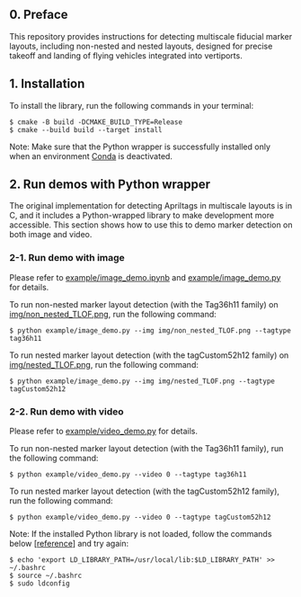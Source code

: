 ## 0. Preface
This repository provides instructions for detecting multiscale fiducial marker layouts, including non-nested and nested layouts, designed for precise takeoff and landing of flying vehicles integrated into vertiports.

## 1. Installation
To install the library, run the following commands in your terminal:
```
$ cmake -B build -DCMAKE_BUILD_TYPE=Release
$ cmake --build build --target install
```

Note: Make sure that the Python wrapper is successfully installed only when an environment [Conda](https://docs.conda.io/projects/conda/en/latest/index.html) is deactivated. 

## 2. Run demos with Python wrapper
The original implementation for detecting Apriltags in multiscale layouts is in C, and it includes a Python-wrapped library to make development more accessible. This section shows how to use this to demo marker detection on both image and video.

### 2-1. Run demo with image

Please refer to [example/image_demo.ipynb](example/image_demo.ipynb) and [example/image_demo.py](example/image_demo.py) for details.

To run non-nested marker layout detection (with the Tag36h11 family) on [img/non_nested_TLOF.png](img/non_nested_TLOF.png), run the following command:
```
$ python example/image_demo.py --img img/non_nested_TLOF.png --tagtype tag36h11
```

To run nested marker layout detection (with the tagCustom52h12 family) on [img/nested_TLOF.png](img/nested_TLOF.png), run the following command:
```
$ python example/image_demo.py --img img/nested_TLOF.png --tagtype tagCustom52h12
```

### 2-2. Run demo with video

Please refer to [example/video_demo.py](example/video_demo.py) for details. 

To run non-nested marker layout detection (with the Tag36h11 family), run the following command:
```
$ python example/video_demo.py --video 0 --tagtype tag36h11
```

To run nested marker layout detection (with the tagCustom52h12 family), run the following command:
```
$ python example/video_demo.py --video 0 --tagtype tagCustom52h12
```

Note: If the installed Python library is not loaded, follow the commands below [[reference](https://github.com/AprilRobotics/apriltag/issues/46#issuecomment-556875247)] and try again:
```
$ echo 'export LD_LIBRARY_PATH=/usr/local/lib:$LD_LIBRARY_PATH' >> ~/.bashrc
$ source ~/.bashrc
$ sudo ldconfig
```

<!-- 
## What's added
1. `tagCustom52h12` codes:
   - [tagCustom52h12.c](tagCustom52h12.c)
   - [tagCustom52h12.h](tagCustom52h12.h)
2. `tagCustom52h12`-relevant things are appended to the hard-coded list of Apriltag families to be built for detection mode, especially the following files:
   - [apriltag_pywrap.c](apriltag_pywrap.c)
   - [example/apriltag_demo.c](example/apriltag_demo.c)
   - [example/opencv_demo.c](example/opencv_demo.c)

## Run C demo
To run tag36h11 (the tag family for non-nested layout) detection, run
```
./build/apriltag_demo -f tag36h11 ./example/non_nested_000_resized.jpg
```

To run tag52h12 (the tag family for nested layout) detection, run
```
./build/apriltag_demo -f tagCustom52h12 ./example/nested_000_resized.jpg
```

## Run OpenCV demo
Prerequisite: 
- [OpenCV](https://opencv.org/) (Version 4.x preferred)
- Camera connected to the computer

To run tag36h11 (the tag family for non-nested layout) detection, run
```
./build/opencv_demo -f tag36h11
```

To run tag52h12 (the tag family for nested layout) detection, run
```
./build/opencv_demo -f tag52h12
```

Please refer to [example/opencv_demo.cc](example/opencv_demo.cc) and the [user guide](https://github.com/AprilRobotics/apriltag/wiki/AprilTag-User-Guide) to explore more features.
-->